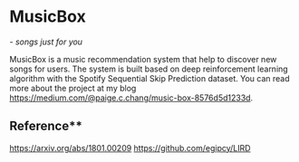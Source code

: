# MusicBox

*- songs just for you*

MusicBox is a music recommendation system that help to discover new songs for users. The system is built based on deep reinforcement learning algorithm with the Spotify Sequential Skip Prediction dataset. You can read more about the project at my blog https://medium.com/@paige.c.chang/music-box-8576d5d1233d.

## Reference**

https://arxiv.org/abs/1801.00209
https://github.com/egipcy/LIRD
